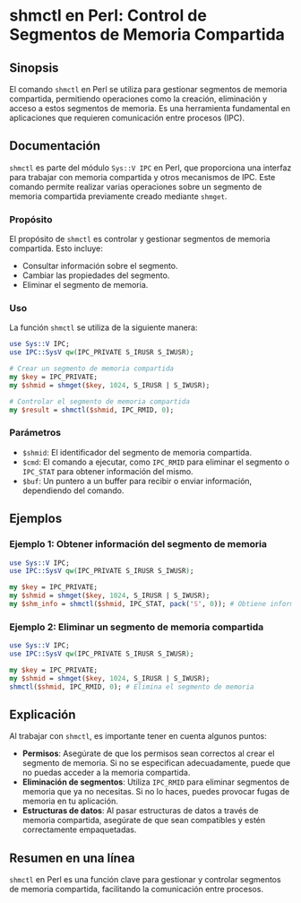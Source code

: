 <!--
Meta Description: # shmctl en Perl: Control de Segmentos de Memoria Compartida ## Sinopsis El comando `shmctl` en Perl se utiliza para gestionar segmentos de memoria co...
Meta Keywords: memoria, segmento, compartida, shmctl, ipc
-->

# shmctl en Perl: Control de Segmentos de Memoria Compartida

## Sinopsis
El comando `shmctl` en Perl se utiliza para gestionar segmentos de memoria compartida, permitiendo operaciones como la creación, eliminación y acceso a estos segmentos de memoria. Es una herramienta fundamental en aplicaciones que requieren comunicación entre procesos (IPC).

## Documentación
`shmctl` es parte del módulo `Sys::V IPC` en Perl, que proporciona una interfaz para trabajar con memoria compartida y otros mecanismos de IPC. Este comando permite realizar varias operaciones sobre un segmento de memoria compartida previamente creado mediante `shmget`.

### Propósito
El propósito de `shmctl` es controlar y gestionar segmentos de memoria compartida. Esto incluye:
- Consultar información sobre el segmento.
- Cambiar las propiedades del segmento.
- Eliminar el segmento de memoria.

### Uso
La función `shmctl` se utiliza de la siguiente manera:

```perl
use Sys::V IPC;
use IPC::SysV qw(IPC_PRIVATE S_IRUSR S_IWUSR);

# Crear un segmento de memoria compartida
my $key = IPC_PRIVATE;
my $shmid = shmget($key, 1024, S_IRUSR | S_IWUSR);

# Controlar el segmento de memoria compartida
my $result = shmctl($shmid, IPC_RMID, 0);
```

### Parámetros
- `$shmid`: El identificador del segmento de memoria compartida.
- `$cmd`: El comando a ejecutar, como `IPC_RMID` para eliminar el segmento o `IPC_STAT` para obtener información del mismo.
- `$buf`: Un puntero a un buffer para recibir o enviar información, dependiendo del comando.

## Ejemplos
### Ejemplo 1: Obtener información del segmento de memoria
```perl
use Sys::V IPC;
use IPC::SysV qw(IPC_PRIVATE S_IRUSR S_IWUSR);

my $key = IPC_PRIVATE;
my $shmid = shmget($key, 1024, S_IRUSR | S_IWUSR);
my $shm_info = shmctl($shmid, IPC_STAT, pack('S', 0)); # Obtiene información del segmento
```

### Ejemplo 2: Eliminar un segmento de memoria compartida
```perl
use Sys::V IPC;
use IPC::SysV qw(IPC_PRIVATE S_IRUSR S_IWUSR);

my $key = IPC_PRIVATE;
my $shmid = shmget($key, 1024, S_IRUSR | S_IWUSR);
shmctl($shmid, IPC_RMID, 0); # Elimina el segmento de memoria
```

## Explicación
Al trabajar con `shmctl`, es importante tener en cuenta algunos puntos:
- **Permisos**: Asegúrate de que los permisos sean correctos al crear el segmento de memoria. Si no se especifican adecuadamente, puede que no puedas acceder a la memoria compartida.
- **Eliminación de segmentos**: Utiliza `IPC_RMID` para eliminar segmentos de memoria que ya no necesitas. Si no lo haces, puedes provocar fugas de memoria en tu aplicación.
- **Estructuras de datos**: Al pasar estructuras de datos a través de memoria compartida, asegúrate de que sean compatibles y estén correctamente empaquetadas.

## Resumen en una línea
`shmctl` en Perl es una función clave para gestionar y controlar segmentos de memoria compartida, facilitando la comunicación entre procesos.